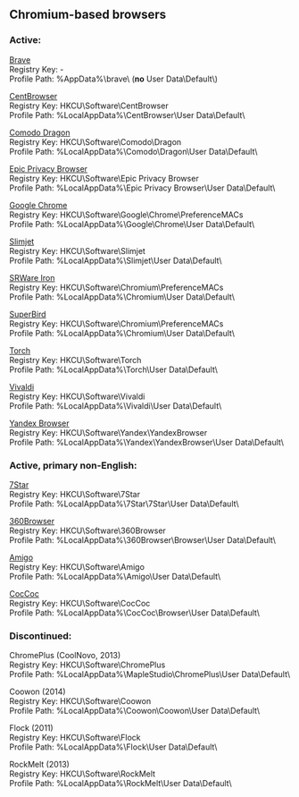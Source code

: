 ## Chromium-based browsers ##

### Active: ####

[Brave](https://brave.com)  
Registry Key: -  
Profile Path: %AppData%\\brave\\ (**no** User Data\\Default\\)

[CentBrowser](https://www.centbrowser.com)  
Registry Key: HKCU\\Software\\CentBrowser  
Profile Path: %LocalAppData%\\CentBrowser\\User Data\\Default\\

[Comodo Dragon](https://www.comodo.com/home/browsers-toolbars/browser.php)  
Registry Key: HKCU\\Software\\Comodo\\Dragon  
Profile Path: %LocalAppData%\\Comodo\\Dragon\\User Data\\Default\\

[Epic Privacy Browser](https://www.epicbrowser.com)  
Registry Key: HKCU\\Software\\Epic Privacy Browser  
Profile Path: %LocalAppData%\\Epic Privacy Browser\\User Data\\Default\\

[Google Chrome](https://www.google.de/chrome/)  
Registry Key: HKCU\\Software\\Google\\Chrome\\PreferenceMACs  
Profile Path: %LocalAppData%\\Google\\Chrome\\User Data\\Default\\

[Slimjet](https://www.slimjet.com)  
Registry Key: HKCU\\Software\\Slimjet  
Profile Path: %LocalAppData%\\Slimjet\\User Data\\Default\\

[SRWare Iron](https://www.srware.net)  
Registry Key: HKCU\\Software\\Chromium\\PreferenceMACs  
Profile Path: %LocalAppData%\\Chromium\\User Data\\Default\\

[SuperBird](http://superbird-browser.com)  
Registry Key: HKCU\\Software\\Chromium\\PreferenceMACs  
Profile Path: %LocalAppData%\\Chromium\\User Data\\Default\\

[Torch](https://torchbrowser.com)  
Registry Key: HKCU\\Software\\Torch  
Profile Path: %LocalAppData%\\Torch\\User Data\\Default\\

[Vivaldi](https://vivaldi.com)  
Registry Key: HKCU\\Software\\Vivaldi  
Profile Path: %LocalAppData%\\Vivaldi\\User Data\\Default\\

[Yandex Browser](https://browser.yandex.com)  
Registry Key: HKCU\\Software\\Yandex\\YandexBrowser  
Profile Path: %LocalAppData%\\Yandex\\YandexBrowser\\User Data\\Default\\

### Active, primary non-English: ###

[7Star](http://www.qixing123.com)  
Registry Key: HKCU\\Software\\7Star  
Profile Path: %LocalAppData%\\7Star\\7Star\\User Data\\Default\\

[360Browser](https://browser.360.cn)  
Registry Key: HKCU\\Software\\360Browser  
Profile Path: %LocalAppData%\\360Browser\\Browser\\User Data\\Default\\

[Amigo](https://amigo.mail.ru)  
Registry Key: HKCU\\Software\\Amigo  
Profile Path: %LocalAppData%\\Amigo\\User Data\\Default\\

[CocCoc](https://coccoc.com)  
Registry Key: HKCU\\Software\\CocCoc  
Profile Path: %LocalAppData%\\CocCoc\\Browser\\User Data\\Default\\

### Discontinued: ###

ChromePlus (CoolNovo, 2013)  
Registry Key: HKCU\\Software\\ChromePlus  
Profile Path: %LocalAppData%\\MapleStudio\\ChromePlus\\User Data\\Default\\

Coowon (2014)  
Registry Key: HKCU\\Software\\Coowon  
Profile Path: %LocalAppData%\\Coowon\\Coowon\\User Data\\Default\\

Flock (2011)  
Registry Key: HKCU\\Software\\Flock  
Profile Path: %LocalAppData%\\Flock\\User Data\\Default\\

RockMelt (2013)  
Registry Key: HKCU\\Software\\RockMelt  
Profile Path: %LocalAppData%\\RockMelt\\User Data\\Default\\
